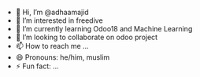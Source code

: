 - 👋 Hi, I’m @adhaamajid
- 👀 I’m interested in freedive
- 🌱 I’m currently learning Odoo18 and Machine Learning
- 💞️ I’m looking to collaborate on odoo project
- 📫 How to reach me ...
- 😄 Pronouns: he/him, muslim
- ⚡ Fun fact: ...

<!---
adhaamajid/adhaamajid is a ✨ special ✨ repository because its `README.md` (this file) appears on your GitHub profile.
You can click the Preview link to take a look at your changes.
--->
